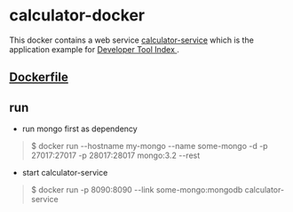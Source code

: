 # calculator-docker

This docker contains a web service [calculator-service](https://github.com/dev-tool-index/calculator-service) which is the application example for [Developer Tool Index
](https://www.gitbook.com/book/dev-tool-index/developer-tool-index/details).

## [Dockerfile](https://github.com/dev-tool-index/calculator-docker)

## run
* run mongo first as dependency
> $ docker run --hostname my-mongo --name some-mongo -d -p 27017:27017 -p 28017:28017 mongo:3.2  --rest

* start calculator-service
> $ docker run -p 8090:8090 --link some-mongo:mongodb calculator-service
